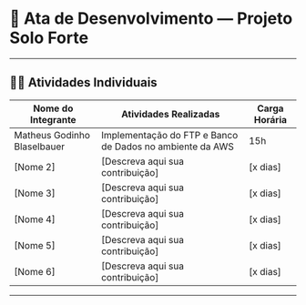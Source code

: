 # 🌾 Ata de Desenvolvimento — Projeto Solo Forte

---

## 👩‍🌾 Atividades Individuais

| Nome do Integrante           | Atividades Realizadas                                              | Carga Horária |
|------------------------------|--------------------------------------------------------------------|----------------------------|
| Matheus Godinho Blaselbauer  | Implementação do FTP e Banco de Dados no ambiente da AWS           | 15h                        |
| [Nome 2]                     | [Descreva aqui sua contribuição]                                   | [x dias]                   |
| [Nome 3]                     | [Descreva aqui sua contribuição]                                   | [x dias]                   |
| [Nome 4]                     | [Descreva aqui sua contribuição]                                   | [x dias]                   |
| [Nome 5]                     | [Descreva aqui sua contribuição]                                   | [x dias]                   |
| [Nome 6]                     | [Descreva aqui sua contribuição]                                   | [x dias]                   |

---
